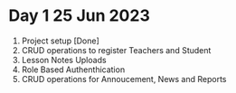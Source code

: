 # Day 1 25 Jun 2023
1. Project setup [Done]
2. CRUD operations to register Teachers and Student 
3. Lesson Notes Uploads 
4. Role Based Authenthication
5. CRUD operations for Annoucement, News and Reports